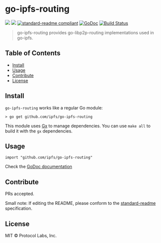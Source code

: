# go-ipfs-routing

[![](https://img.shields.io/badge/made%20by-Protocol%20Labs-blue.svg?style=flat-square)](http://ipn.io)
[![](https://img.shields.io/badge/project-IPFS-blue.svg?style=flat-square)](http://ipfs.io/)
[![standard-readme compliant](https://img.shields.io/badge/standard--readme-OK-green.svg?style=flat-square)](https://github.com/RichardLitt/standard-readme)
[![GoDoc](https://godoc.org/github.com/ipfs/go-ipfs-routing?status.svg)](https://godoc.org/github.com/ipfs/go-ipfs-routing)
[![Build Status](https://travis-ci.org/ipfs/go-ipfs-routing.svg?branch=master)](https://travis-ci.org/ipfs/go-ipfs-routing)

> go-ipfs-routing provides go-libp2p-routing implementations used in go-ipfs.

## Table of Contents

- [Install](#install)
- [Usage](#usage)
- [Contribute](#contribute)
- [License](#license)

## Install

`go-ipfs-routing` works like a regular Go module:

```
> go get github.com/ipfs/go-ipfs-routing
```

This module uses [Gx](https://github.com/whyrusleeping/gx) to manage dependencies. You can use `make all` to build it with the `gx` dependencies.

## Usage

```
import "github.com/ipfs/go-ipfs-routing"
```

Check the [GoDoc documentation](https://godoc.org/github.com/ipfs/go-ipfs-routing)

## Contribute

PRs accepted.

Small note: If editing the README, please conform to the [standard-readme](https://github.com/RichardLitt/standard-readme) specification.

## License

MIT © Protocol Labs, Inc.
